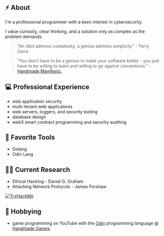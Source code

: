 <!--
**patrickodacre/patrickodacre** is a ✨ _special_ ✨ repository because its `README.md` (this file) appears on your GitHub profile.

Here are some ideas to get you started:

- 🔭 I’m currently working on ...
- 🌱 I’m currently learning ...
- 👯 I’m looking to collaborate on ...
- 🤔 I’m looking for help with ...
- 💬 Ask me about ...
- 📫 How to reach me: ...
- 😄 Pronouns: ...
- ⚡ Fun fact: ...
-->

## ⚡ About

I'm a professional programmer with a keen interest in cybersecurity.

I value curiosity, clear thinking, and a solution only as complex as the problem demands.

> "An idiot admires complexity, a genius admires simplicity" - Terry Davis

> "You don't have to be a genius to make your software better - you just have to be willing to learn and willing to go against conventions." - <a href="https://handmade.network/manifesto" target="_blank">Handmade Manifesto.</a>

## 💻 Professional Experience

- web application security
- multi-tenant web applications
- web servers, loggers, and security tooling
- database design
- web3 smart contract programming and security auditing

## 🔨 Favorite Tools

- Golang
- Odin Lang

## 👨‍🏫 Current Research

- Ethical Hacking - Daniel G. Graham
- Attacking Network Protocols - James Forshaw

<a href="https://tryhackme.com/p/pdodacre" target="_blank"><img src="https://tryhackme-badges.s3.amazonaws.com/pdodacre.png" alt="TryHackMe"></a>

## 👾 Hobbying

- game programming on YouTube with the <a href="https://odin-lang.org/" target="_blank">Odin</a> programming language @ <a target="_blank" href="https://youtube.com/@handmadegamesdev">Handmade Games</a>.



